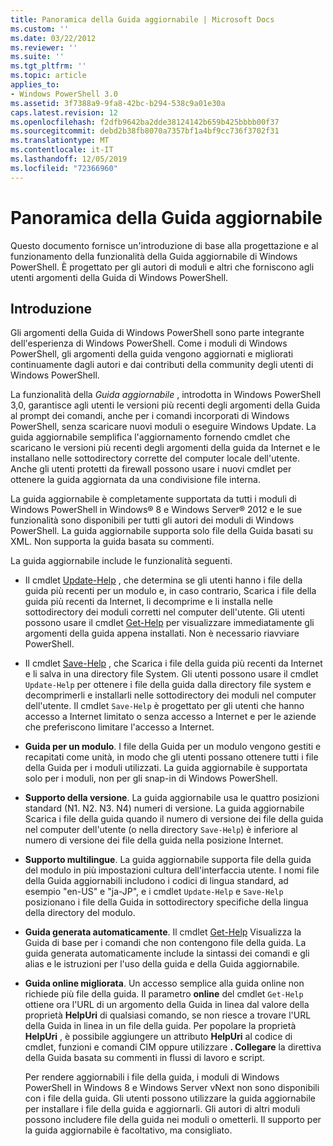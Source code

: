 ```yaml
---
title: Panoramica della Guida aggiornabile | Microsoft Docs
ms.custom: ''
ms.date: 03/22/2012
ms.reviewer: ''
ms.suite: ''
ms.tgt_pltfrm: ''
ms.topic: article
applies_to:
- Windows PowerShell 3.0
ms.assetid: 3f7388a9-9fa8-42bc-b294-538c9a01e30a
caps.latest.revision: 12
ms.openlocfilehash: f2dfb9642ba2dde38124142b659b425bbbb00f37
ms.sourcegitcommit: debd2b38fb8070a7357bf1a4bf9cc736f3702f31
ms.translationtype: MT
ms.contentlocale: it-IT
ms.lasthandoff: 12/05/2019
ms.locfileid: "72366960"
---
```

# <a name="updatable-help-overview"></a>Panoramica della Guida aggiornabile

Questo documento fornisce un'introduzione di base alla progettazione e al funzionamento della funzionalità della Guida aggiornabile di Windows PowerShell. È progettato per gli autori di moduli e altri che forniscono agli utenti argomenti della Guida di Windows PowerShell.

## <a name="introduction"></a>Introduzione

Gli argomenti della Guida di Windows PowerShell sono parte integrante dell'esperienza di Windows PowerShell. Come i moduli di Windows PowerShell, gli argomenti della guida vengono aggiornati e migliorati continuamente dagli autori e dai contributi della community degli utenti di Windows PowerShell.

La funzionalità della *Guida aggiornabile* , introdotta in Windows PowerShell 3,0, garantisce agli utenti le versioni più recenti degli argomenti della Guida al prompt dei comandi, anche per i comandi incorporati di Windows PowerShell, senza scaricare nuovi moduli o eseguire Windows Update. La guida aggiornabile semplifica l'aggiornamento fornendo cmdlet che scaricano le versioni più recenti degli argomenti della guida da Internet e le installano nelle sottodirectory corrette del computer locale dell'utente. Anche gli utenti protetti da firewall possono usare i nuovi cmdlet per ottenere la guida aggiornata da una condivisione file interna.

La guida aggiornabile è completamente supportata da tutti i moduli di Windows PowerShell in Windows® 8 e Windows Server® 2012 e le sue funzionalità sono disponibili per tutti gli autori dei moduli di Windows PowerShell. La guida aggiornabile supporta solo file della Guida basati su XML. Non supporta la guida basata su commenti.

La guida aggiornabile include le funzionalità seguenti.

- Il cmdlet [Update-Help](/powershell/module/Microsoft.PowerShell.Core/Update-Help) , che determina se gli utenti hanno i file della guida più recenti per un modulo e, in caso contrario, Scarica i file della guida più recenti da Internet, li decomprime e li installa nelle sottodirectory dei moduli corretti nel computer dell'utente.
  Gli utenti possono usare il cmdlet [Get-Help](/powershell/module/Microsoft.PowerShell.Core/Get-Help) per visualizzare immediatamente gli argomenti della guida appena installati.
  Non è necessario riavviare PowerShell.

- Il cmdlet [Save-Help](/powershell/module/Microsoft.PowerShell.Core/Save-Help) , che Scarica i file della guida più recenti da Internet e li salva in una directory file System. Gli utenti possono usare il cmdlet `Update-Help` per ottenere i file della guida dalla directory file system e decomprimerli e installarli nelle sottodirectory dei moduli nel computer dell'utente. Il cmdlet `Save-Help` è progettato per gli utenti che hanno accesso a Internet limitato o senza accesso a Internet e per le aziende che preferiscono limitare l'accesso a Internet.

- **Guida per un modulo**. I file della Guida per un modulo vengono gestiti e recapitati come unità, in modo che gli utenti possano ottenere tutti i file della Guida per i moduli utilizzati. La guida aggiornabile è supportata solo per i moduli, non per gli snap-in di Windows PowerShell.

- **Supporto della versione**. La guida aggiornabile usa le quattro posizioni standard (N1. N2. N3. N4) numeri di versione. La guida aggiornabile Scarica i file della guida quando il numero di versione dei file della guida nel computer dell'utente (o nella directory `Save-Help`) è inferiore al numero di versione dei file della guida nella posizione Internet.

- **Supporto multilingue**. La guida aggiornabile supporta file della guida del modulo in più impostazioni cultura dell'interfaccia utente. I nomi file della Guida aggiornabili includono i codici di lingua standard, ad esempio "en-US" e "ja-JP", e i cmdlet `Update-Help` e `Save-Help` posizionano i file della Guida in sottodirectory specifiche della lingua della directory del modulo.

- **Guida generata automaticamente**. Il cmdlet [Get-Help](/powershell/module/Microsoft.PowerShell.Core/Get-Help) Visualizza la Guida di base per i comandi che non contengono file della guida. La guida generata automaticamente include la sintassi dei comandi e gli alias e le istruzioni per l'uso della guida e della Guida aggiornabile.

- **Guida online migliorata**. Un accesso semplice alla guida online non richiede più file della guida. Il parametro **online** del cmdlet `Get-Help` ottiene ora l'URL di un argomento della Guida in linea dal valore della proprietà **HelpUri** di qualsiasi comando, se non riesce a trovare l'URL della Guida in linea in un file della guida. Per popolare la proprietà **HelpUri** , è possibile aggiungere un attributo **HelpUri** al codice di cmdlet, funzioni e comandi CIM oppure utilizzare **. Collegare** la direttiva della Guida basata su commenti in flussi di lavoro e script.

  Per rendere aggiornabili i file della guida, i moduli di Windows PowerShell in Windows 8 e Windows Server vNext non sono disponibili con i file della guida. Gli utenti possono utilizzare la guida aggiornabile per installare i file della guida e aggiornarli. Gli autori di altri moduli possono includere file della guida nei moduli o ometterli. Il supporto per la guida aggiornabile è facoltativo, ma consigliato.
